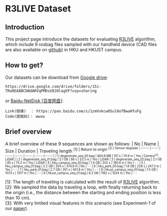 # R3LIVE Dataset  
## Introduction
This project page introduce the datasets for evaluating [R3LIVE](https://github.com/hku-mars/r3live) algorithm, which include 9 rosbag files sampled with our handheld device (CAD files are also available on [github](git@github.com:ziv-lin/rxlive_handheld.git)) in HKU and HKUST campus.

## How to get?
Our datasets can be download from [Google drive](https://drive.google.com/drive/folders/15i-TRa0EA8BCbNdARVqPMDsU9JOlagVF?usp=sharing):
```
https://drive.google.com/drive/folders/15i-TRa0EA8BCbNdARVqPMDsU9JOlagVF?usp=sharing
```
or [Baidu-NetDisk [百度网盘]](https://pan.baidu.com/s/1zmVxkcwOSul8oTBwaHfuFg):
```
Link(链接)  ： https://pan.baidu.com/s/1zmVxkcwOSul8oTBwaHfuFg
Code(提取码)： wwxw
```

## Brief overview
A brief overview of these 9 sequences are shown as follows:
| No | Name | Size | Duration | Traveling length <sup>[1] | Return to origin <sup>[2] | Sensor degrade
| :-----: | ----: | :----: |  :----: |  :----: | :----: |:----: |
| 1 | degenerate_seq_00.bag   | 864.8 MB | 101 s   | 74.9 m | Yes | Camera<sup>[3]</sup>, LiDAR |
| 2 | degenerate_seq_01.bag   | 2.1 GB   | 86 s    | 53.3 m | Yes | LiDAR
| 3 | degenerate_seq_02.bag   | 2.1 GB   | 85 s    | 75.2 m | Yes | LiDAR
| 4 | hku_campus_seq_00.bag   | 1.4 GB   | 202 s   | 190.6 m | Yes | - -
| 5 | hku_campus_seq_01.bag   | 2.2 GB   | 304 s   | 374.6 m | No  | - -
| 6 | hku_park_00.bag         | 1.8 GB   | 228 s   | 247.3 m | Yes | - -
| 7 | hku_park_01.bag         | 2.7 GB   | 351 s   | 401.8 m | Yes | - -
| 8 | hkust_campus_seq_00.bag | 7.5 GB   | 1073 s  | 1317 m | Yes | - -
| 9 | hkust_campus_seq_01.bag | 8.2 GB   | 1162 s  | 1524 m | Yes | - -

[1]: The length of traveling is calculated with the result of [R3LIVE](https://github.com/hku-mars/r3live) algorithm.<br>
[2]: We sampled the data by traveling a loop, with finally returning back to the origin (i.e., the distance between the starting and ending position is less than 10 cm).<br>
[3]: With very limited visual features in this scenario (see Experiment-1 of our [paper](https://github.com/hku-mars/r3live/blob/master/papers/R3LIVE:%20A%20Robust%2C%20Real-time%2C%20RGB-colored%2C%20LiDAR-Inertial-Visual%20tightly-coupled%20stateEstimation%20and%20mapping%20package.pdf)).

